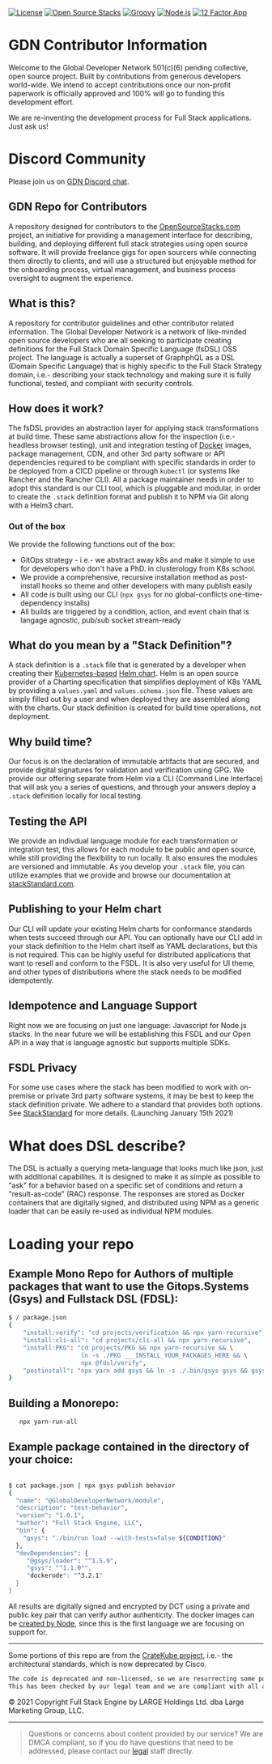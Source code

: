 [![License](http://img.shields.io/badge/license-affero%20gpl%203.0-yellow)](https://choosealicense.com/licenses/agpl-3.0/)
[![Open Source Stacks](https://img.shields.io/badge/Open%20Source%20Stacks-blue)](https://www.opensourcestacks.com)
[![Groovy](https://img.shields.io/badge/language-Groovy-green)](https://github.com/apache/groovy)
[![Node.js](https://img.shields.io/badge/language-NodeJS-green)](https://npmjs.com)
[![12 Factor App](https://img.shields.io/badge/app-12--factor-yellow)](https://12factor.net/)

# GDN Contributor Information
Welcome to the Global Developer Network 501(c)(6) pending collective, open source project.  Built by contributions from generous developers world-wide.
We intend to accept contributions once our non-profit paperwork is officially approved and 100% will go to funding this development effort.

We are re-inventing the development process for Full Stack applications.  Just ask us!

# Discord Community
Please join us on [GDN Discord chat](https://discord.gg/r5vXHwgb).

## GDN Repo for Contributors
A repository designed for contributors to the [OpenSourceStacks.com](https://fullstack.llc) project, an initiative for providing a management interface for describing, building, and deploying different full stack strategies using open source software.  It will provide freelance gigs for open sourcers while connecting them directly to clients, and will  use a structured but enjoyable method for the onboarding process, virtual management, and business process oversight to augment the experience.

## What is this?
A repository for contributor guidelines and other contributor related information.  The Global Developer Network is a network of like-minded open source developers who are all seeking to participate creating definitions for the Full Stack Domain Specific Language (fsDSL) OSS project.  The language is actually a superset of GraphphQL as a DSL (Domain Specific Language) that is highly specific to the Full Stack Strategy domain, i.e.- describing your stack technology and making sure it is fully functional, tested, and compliant with security controls. 

## How does it work?
The fsDSL provides an abstraction layer for applying stack transformations at build time. These same abstractions allow for the inspection (i.e.- headless browser testing), unit and integration testing of [Docker](https://hub.docker.com/) images, package management, CDN, and other 3rd party software or API dependencies required to be compliant with specific standards in order to be deployed from a CICD pipeline or through `kubectl` (or systems like Rancher and the Rancher CLI).  All a package maintainer needs in order to adopt this standard is our CLI tool, which is pluggable and modular, in order to create the `.stack` definition format and publish it to NPM via Git along with a Helm3 chart.

### Out of the box
We provide the following functions out of the box:
- GitOps strategy - i.e.- we abstract away k8s and make it simple to use for developers who don't have a PhD. in clusterology from K8s school.
- We provide a comprehensive, recursive installation method as post-install hooks so theme and other developers with many publish easily
- All code is built using our CLI (`npx gsys` for no global-conflicts one-time-dependency installs) 
- All builds are triggered by a condition, action, and event chain that is langage agnostic, pub/sub socket stream-ready

## What do you mean by a "Stack Definition"?
A stack definition is a `.stack` file that is generated by a developer when creating their [Kubernetes-based](https://kubernetes.io/docs/home/) [Helm chart](https://helm.sh/docs/topics/charts/).  Helm is an open source provider of a Charting specification that simplifies deployment of K8s YAML by providing a `values.yaml` and `values.schema.json` file.  These values are simply filled out by a user and when deployed they are assembled along with the charts.  Our stack definition is created for build time operations, not deployment.  

## Why build time?
Our focus is on the declaration of immutable artifacts that are secured, and provide digital signatures for validation and verification using GPG.  We provide our offering separate from Helm via a CLI (Command Line Interface) that will ask you a series of questions, and through your answers deploy a `.stack` definition locally for local testing.  

## Testing the API
We provide an indivdual language module for each transformation or integration test, this allows for each module to be public and open source, while still providing the flexibility to run locally.  It also ensures the modules are versioned and immutable.  As you develop your `.stack` file, you can utilize examples that we provide and browse our documentation at [stackStandard.com](https://stackstandard.com).  

## Publishing to your Helm chart
Our CLI will update your existing Helm charts for conformance standards when tests succeed through our API.  You can optionally have our CLI add in your stack definition to the Helm chart itself as YAML declarations, but this is not required.  This can be highly useful for distributed applications that want to resell and conform to the FSDL.  It is also very useful for UI theme, and other types of distributions where the stack needs to be modified idempotently.  

## Idempotence and Language Support
Right now we are focusing on just one language: Javascript for Node.js stacks.  In the near future we will be establishing this FSDL and our Open API in a way that is language agnostic but supports multiple SDKs.

## FSDL Privacy
For some use cases where the stack has been modified to work with on-premise or private 3rd party software systems, it may be best to keep the stack definition private.  We adhere to a standard that provides both options.  See [StackStandard](https://stackstandard.com) for more details.  (Launching January 15th 2021)

# What does DSL describe?
The DSL is actually a querying meta-language that looks much like json, just with additional capabilites.  It is designed to make it as simple as possible to "ask" for a behavior based on a specific set of conditions and return a "result-as-code" (RAC) response.  The responses are stored as Docker containers that are digitally signed, and distributed using NPM as a generic loader that can be easily re-used as individual NPM modules. 

# Loading your repo

## Example Mono Repo for Authors of multiple packages that want to use the Gitops.Systems (Gsys) and Fullstack DSL (FDSL):
```bash
$ / package.json
{
    "install:verify": "cd projects/verification && npx yarn-recursive",                       // runs tooling package build for encryption and docker manipulation
    "install:cli-all": "cd projects/cli-all && npx yarn-recursive",                           // runs yarn to build via npx the CLI and all supported plugins         
    "install:PKG": "cd projects/PKG && npx yarn-recursive && \
                    ln -s ./PKG ___INSTALL_YOUR_PACKAGES_HERE && \
                    npx @fdsl/verify",                                                        // verify all of your own supported packages 
    "postinstall": "npx yarn add gsys && ln -s ./.bin/gsys gsys && gsys verify --recursive"   // run verification from the gsys CLI
}
```
## Building a Monorepo:
```bash
   npx yarn-run-all
```

## Example package contained in the directory of your choice:
```bash

$ cat package.json | npx gsys publish behavior 
{
  "name": "@GlobalDeveloperNetwork/module",
  "description": "test-behavior",
  "version": "1.0.1",
  "author": "Full Stack Engine, LLC",
  "bin": {
    "gsys": "./bin/run load --with-tests=false ${CONDITION}"
  },
  "devDependencies": {
     "@gsys/loader": "^1.5.9",
     "gsys": "^1.1.0"",
     "dockerode": "^3.2.1"
  }
}
```

All results are digitally signed and encrypted by DCT using a private and public key pair that can verify author authenticity.
The docker images can be [created by Node](https://www.npmjs.com/package/dockerode), since this is the first language we are focusing on support for.

--- 

Some portions of this repo are from the [CrateKube project](https://github.com/cratekube/cratekube), i.e.- the architectural standards, which is now deprecated by Cisco.  

```bash
The code is deprecated and non-licensed, so we are resurrecting some portions of the project for our CLI.  
This has been checked by our legal team and we are compliant with all applicable laws.
```

© 2021 Copyright Full Stack Engine by LARGE Holdings Ltd. dba Large Marketing Group, LLC.  

___
> Questions or concerns about content provided by our service?  We are DMCA compliant, so if you do have questions that need to be addressed, please contact our [legal](mailto:legal@large.marketing) staff directly.
